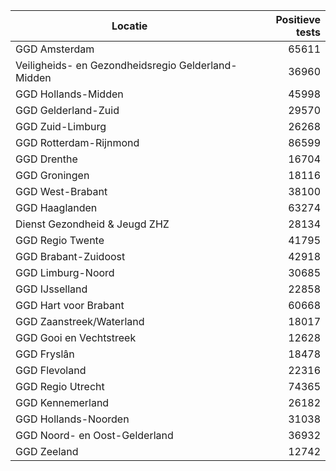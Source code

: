 | Locatie | Positieve tests |
|---------|----------------:|
| GGD Amsterdam                            | 65611 |
| Veiligheids- en Gezondheidsregio Gelderland-Midden | 36960 |
| GGD Hollands-Midden                      | 45998 |
| GGD Gelderland-Zuid                      | 29570 |
| GGD Zuid-Limburg                         | 26268 |
| GGD Rotterdam-Rijnmond                   | 86599 |
| GGD Drenthe                              | 16704 |
| GGD Groningen                            | 18116 |
| GGD West-Brabant                         | 38100 |
| GGD Haaglanden                           | 63274 |
| Dienst Gezondheid & Jeugd ZHZ            | 28134 |
| GGD Regio Twente                         | 41795 |
| GGD Brabant-Zuidoost                     | 42918 |
| GGD Limburg-Noord                        | 30685 |
| GGD IJsselland                           | 22858 |
| GGD Hart voor Brabant                    | 60668 |
| GGD Zaanstreek/Waterland                 | 18017 |
| GGD Gooi en Vechtstreek                  | 12628 |
| GGD Fryslân                              | 18478 |
| GGD Flevoland                            | 22316 |
| GGD Regio Utrecht                        | 74365 |
| GGD Kennemerland                         | 26182 |
| GGD Hollands-Noorden                     | 31038 |
| GGD Noord- en Oost-Gelderland            | 36932 |
| GGD Zeeland                              | 12742 |
